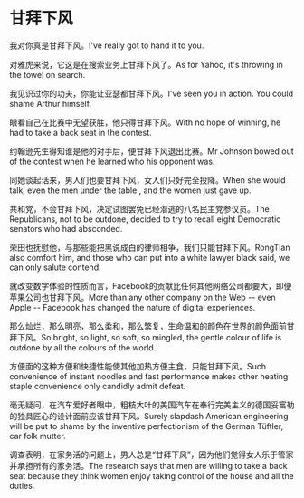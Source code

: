 # 甘拜下风

<p><span class="chinese">我对你真是甘拜下风。</span><span class="english">I've really got to hand it to you.</span></p>

<p><span class="chinese">对雅虎来说，它这是在搜索业务上甘拜下风了。</span><span class="english">As for Yahoo, it's throwing in the towel on search.</span></p>

<p><span class="chinese">我见识过你的功夫，你能让亚瑟都甘拜下风。</span><span class="english">I've seen you in action. You could shame Arthur himself.</span></p>

<p><span class="chinese">眼看自己在比赛中无望获胜，他只得甘拜下风。</span><span class="english">With no hope of winning, he had to take a back seat in the contest.</span></p>

<p><span class="chinese">约翰逊先生得知谁是他的对手后，便甘拜下风退出比赛。</span><span class="english">Mr Johnson bowed out of the contest when he learned who his opponent was.</span></p>

<p><span class="chinese">同她谈起话来，男人们也要甘拜下风，女人们只好完全投降。</span><span class="english">When she would talk, even the men under the table , and the women just gave up.</span></p>

<p><span class="chinese">共和党，不会甘拜下风，决定试图罢免已经潜逃的八名民主党参议员。</span><span class="english">The Republicans, not to be outdone, decided to try to recall eight Democratic senators who had absconded.</span></p>

<p><span class="chinese">荣田也抚慰他，与那些能把黑说成白的律师相争，我们只能甘拜下风。</span><span class="english">RongTian also comfort him, and those who can put into a white lawyer black said, we can only salute contend.</span></p>

<p><span class="chinese">就改变数字体验的性质而言，Facebook的贡献比任何其他网络公司都要大，即便苹果公司也甘拜下风。</span><span class="english">More than any other company on the Web -- even Apple -- Facebook has changed the nature of digital experiences.</span></p>

<p><span class="chinese">那么灿烂，那么明亮，那么柔和，那么繁复，生命温和的颜色在世界的颜色面前甘拜下风。</span><span class="english">So bright, so light, so soft, so mingled, the gentle colour of life is outdone by all the colours of the world.</span></p>

<p><span class="chinese">方便面的这种方便和快捷性能使其他加热方便主食，只能甘拜下风。</span><span class="english">Such convenience of instant noodles and fast performance makes other heating staple convenience only candidly admit defeat.</span></p>

<p><span class="chinese">毫无疑问，在汽车爱好者眼中，粗枝大叶的美国汽车在奉行完美主义的德国妥富勒的独具匠心的设计面前应该甘拜下风。</span><span class="english">Surely slapdash American engineering will be put to shame  by the inventive perfectionism of the German Tüftler, car folk mutter.</span></p>

<p><span class="chinese">调查表明，在家务活的问题上，男人总是“甘拜下风”，因为他们觉得女人乐于管家并承担所有的家务活。</span><span class="english">The research says that men are willing to take a back seat because they think women enjoy taking control of the house and all the duties.</span></p>

